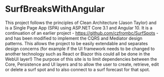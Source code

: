 # SurfBreaksWithAngular

This project follows the principles of Clean Architecture (Jason Taylor) and is a Single Page App (SPA) using ASP.NET Core 3.1 and Angular 10.  It is a continuation of an earlier project - https://github.com/czfrombc/SurfSpots - and has been modified to implement the CQRS and Mediator design patterns.  This allows the project to be easily extendable and separates design concerns (for example if the UI framework needs to be changed to another technology such as React or Blazor this could all be done in the WebUI layer!)  The purpose of this site is to limit dependencies between the Core, Persistence and UI layers and to allow the user to create, retrieve, edit or delete a surf spot and to also connect to a surf forecast for that spot.  
